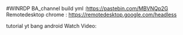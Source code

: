 #WINRDP BA_channel
build yml :https://pastebin.com/MBVNQp2G
Remotedesktop chrome : https://remotedesktop.google.com/headless

tutorial yt bang android
Watch Video: 


